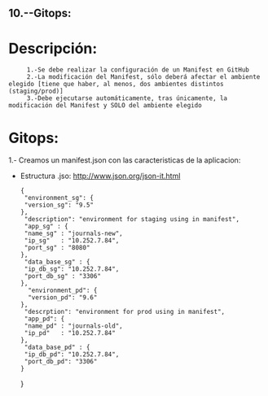 ## 10.--Gitops:

# Descripción:

         1.-Se debe realizar la configuración de un Manifest en GitHub
         2.-La modificación del Manifest, sólo deberá afectar el ambiente elegido [tiene que haber, al menos, dos ambientes distintos (staging/prod)]
         3.-Debe ejecutarse automáticamente, tras únicamente, la modificación del Manifest y SOLO del ambiente elegido
         
 # Gitops:
 
 1.- Creamos un manifest.json con las caracteristicas de la aplicacion:
   - Estructura .jso: http://www.json.org/json-it.html
 
                        
         {
          "environment_sg": {
          "version_sg": "9.5"
         },
          "description": "environment for staging using in manifest",
          "app_sg" : {
          "name_sg" : "journals-new",
          "ip_sg"   : "10.252.7.84",
          "port_sg" : "8080"
         },
          "data_base_sg" : {
          "ip_db_sg": "10.252.7.84",
          "port_db_sg" : "3306"
         },
           "environment_pd": {
           "version_pd": "9.6"
         },
          "descrption": "environment for prod using in manifest",
          "app_pd": {
          "name_pd" : "journals-old",
          "ip_pd"   : "10.252.7.84"
         },
          "data_base_pd" : {
          "ip_db_pd": "10.252.7.84",
          "port_db_pd": "3306"
         }
       }       
         
         
